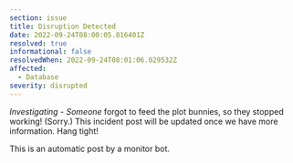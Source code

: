 ```yaml
---
section: issue
title: Disruption Detected
date: 2022-09-24T08:00:05.816401Z
resolved: true
informational: false
resolvedWhen: 2022-09-24T08:01:06.029532Z
affected:
  - Database
severity: disrupted
---
```

*Investigating* - _Someone_ forgot to feed the plot bunnies, so they stopped working! (Sorry.) This incident post will be updated once we have more information. Hang tight!

This is an automatic post by a monitor bot.
        